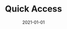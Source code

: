 ---
title: "Quick Access"
date: 2021-01-01
summary: "Navigate to featured content related to the site’s construction, reflections on Hugo and Web Apps Development."
---